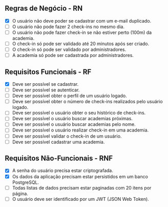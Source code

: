 ## Regras de Negócio - RN
- [x] O usuário não deve poder se cadastrar com um e-mail duplicado.
- [ ] O usuário não pode fazer 2 check-ins no mesmo dia.
- [ ] O usuário não pode fazer check-in se não estiver perto (100m) da academia.
- [ ] O check-in só pode ser validado até 20 minutos após ser criado.
- [ ] O check-in só pode ser validado por administradores.
- [ ] A academia só pode ser cadastrada por administradores.

## Requisitos Funcionais - RF
- [x] Deve ser possível se cadastrar.
- [ ] Deve ser possível se autenticar.
- [ ] Deve ser possível obter o perfil de um usuário logado.
- [ ] Deve ser possível obter o número de check-ins realizados pelo usuário logado.
- [ ] Deve ser possível o usuário obter o seu histórico de check-ins.
- [ ] Deve ser possível o usuário buscar academias próximas.
- [ ] Deve ser possível o usuário buscar academias pelo nome.
- [ ] Deve ser possível o usuário realizar check-in em uma academia.
- [ ] Deve ser possível validar o check-in de um usuário.
- [ ] Deve ser possível cadastrar uma academia.

## Requisitos Não-Funcionais - RNF
- [x] A senha do usuário precisa estar criptografada.
- [x] Os dados da aplicação precisam estar persistidos em um banco PostgreSQL.
- [ ] Todas listas de dados precisam estar paginadas com 20 itens por página.
- [ ] O usuário deve ser identificado por um JWT (JSON Web Token).

